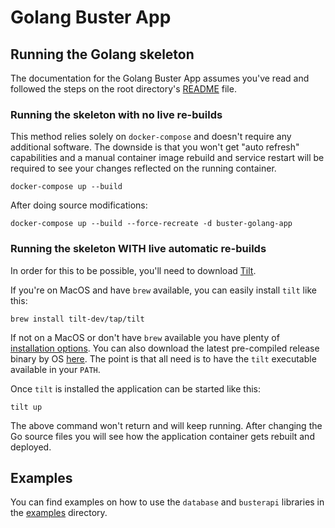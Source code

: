 # Golang Buster App

## Running the Golang skeleton
The documentation for the Golang Buster App assumes you've read and followed the
steps on the root directory's [README](../README.md) file.

### Running the skeleton with no live re-builds

This method relies solely on `docker-compose` and doesn't require any additional
software.  The downside is that you won't get "auto refresh" capabilities and a
manual container image rebuild and service restart will be required to see your
changes reflected on the running container.

```
docker-compose up --build
```

After doing source modifications:
```
docker-compose up --build --force-recreate -d buster-golang-app
```

### Running the skeleton WITH live automatic re-builds

In order for this to be possible, you'll need to download [Tilt](https://tilt.dev/).

If you're on MacOS and have `brew` available, you can easily install `tilt` like this:
```
brew install tilt-dev/tap/tilt
```

If not on a MacOS or don't have `brew` available you have plenty of
[installation options](https://docs.tilt.dev/install.html).  You can also download
the latest pre-compiled release binary by OS [here](https://github.com/tilt-dev/tilt/releases/).
The point is that all need is to have the `tilt` executable  available in your `PATH`.

Once `tilt` is installed the application can be started like this:

```
tilt up
```

The above command won't return and will keep running.  After changing the Go source
files you will see how the application container gets rebuilt and deployed.

## Examples
You can find examples on how to use the `database` and `busterapi` libraries in the
[examples](examples/) directory.
